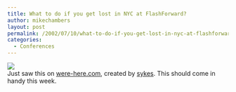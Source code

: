 ```yaml
---
title: What to do if you get lost in NYC at FlashForward?
author: mikechambers
layout: post
permalink: /2002/07/10/what-to-do-if-you-get-lost-in-nyc-at-flashforward/
categories:
  - Conferences
---
```



![][1]  
Just saw this on [were-here.com][2], created by [sykes][3]. This should come in handy this week.

 [1]: http://www.sykesdesign.com/stuff/map.gif
 [2]: http://www.were-here.com/forums/showthread.php?s=&threadid=144853&perpage=20&pagenumber=5
 [3]: http://www.sykesdesign.com/
